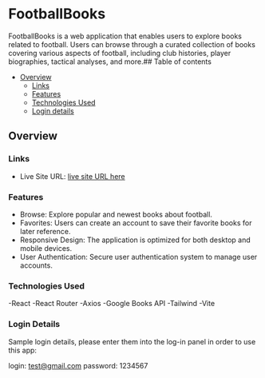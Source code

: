 # FootballBooks

FootballBooks is a web application that enables users to explore books related to football. Users can browse through a curated collection of books covering various aspects of football, including club histories, player biographies, tactical analyses, and more.## Table of contents
- [Overview](#overview)
  - [Links](#links)
  - [Features](#features)
  - [Technologies Used](#technologies-Used)
  - [Login details](#login-details)
 ## Overview
 ### Links
- Live Site URL: [live site URL here](https://football-books.vercel.app/)
 ### Features
- Browse: Explore popular and newest books about football.
- Favorites: Users can create an account to save their favorite books for later reference.
- Responsive Design: The application is optimized for both desktop and mobile devices.
- User Authentication: Secure user authentication system to manage user accounts.
### Technologies Used
  -React
  -React Router
  -Axios
  -Google Books API
  -Tailwind
  -Vite
### Login Details
Sample login details, please enter them into the log-in panel in order to use this app:

login: test@gmail.com
password: 1234567
